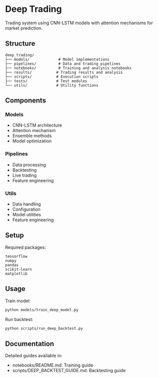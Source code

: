 # Deep Trading

Trading system using CNN-LSTM models with attention mechanisms for market prediction.

## Structure

```
deep_trading/
├── models/             # Model implementations
├── pipelines/          # Data and trading pipelines
├── notebooks/          # Training and analysis notebooks
├── results/           # Trading results and analysis
├── scripts/           # Execution scripts
├── tests/             # Test modules
└── utils/             # Utility functions
```

## Components

### Models
- CNN-LSTM architecture
- Attention mechanism
- Ensemble methods
- Model optimization

### Pipelines
- Data processing
- Backtesting
- Live trading
- Feature engineering

### Utils
- Data handling
- Configuration
- Model utilities
- Feature engineering

## Setup

Required packages:
```
tensorflow
numpy
pandas
scikit-learn
matplotlib
```

## Usage

Train model:
```bash
python models/train_deep_model.py
```

Run backtest:
```bash
python scripts/run_deep_backtest.py
```

## Documentation

Detailed guides available in:
- notebooks/README.md: Training guide
- scripts/DEEP_BACKTEST_GUIDE.md: Backtesting guide
